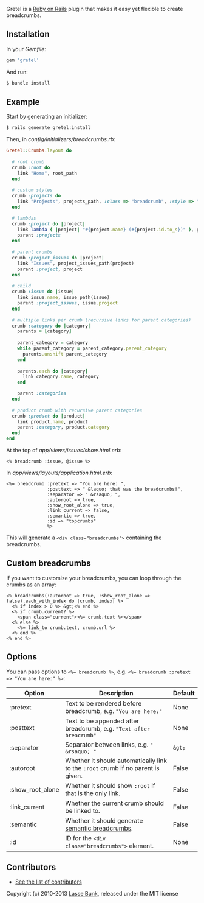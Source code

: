 Gretel is a [Ruby on Rails](http://rubyonrails.org) plugin that makes it easy yet flexible to create breadcrumbs.


Installation
------------

In your *Gemfile*:

```ruby
gem 'gretel'
```

And run:

```bash
$ bundle install
```

Example
-------

Start by generating an initializer:

```bash
$ rails generate gretel:install
```

Then, in *config/initializers/breadcrumbs.rb*:

```ruby
Gretel::Crumbs.layout do
  
  # root crumb
  crumb :root do
    link "Home", root_path
  end
  
  # custom styles
  crumb :projects do
    link "Projects", projects_path, :class => "breadcrumb", :style => "font-weight: bold;"
  end

  # lambdas
  crumb :project do |project|
    link lambda { |project| "#{project.name} (#{project.id.to_s})" }, project_path(project)
    parent :projects
  end
  
  # parent crumbs
  crumb :project_issues do |project|
    link "Issues", project_issues_path(project)
    parent :project, project
  end
  
  # child 
  crumb :issue do |issue|
    link issue.name, issue_path(issue)
    parent :project_issues, issue.project
  end
  
  # multiple links per crumb (recursive links for parent categories)
  crumb :category do |category|
    parents = [category]
  
    parent_category = category
    while parent_category = parent_category.parent_category
      parents.unshift parent_category
    end
  
    parents.each do |category|
      link category.name, category
    end

    parent :categories
  end
  
  # product crumb with recursive parent categories
  crumb :product do |product|
    link product.name, product
    parent :category, product.category
  end
end
```

At the top of *app/views/issues/show.html.erb*:

```erb
<% breadcrumb :issue, @issue %>
```

In *app/views/layouts/application.html.erb*:

```erb
<%= breadcrumb :pretext => "You are here: ",
               :posttext => " &laquo; that was the breadcrumbs!",
               :separator => " &rsaquo; ",
               :autoroot => true,
               :show_root_alone => true,
               :link_current => false,
               :semantic => true,
               :id => "topcrumbs"
               %>
```

This will generate a `<div class="breadcrumbs">` containing the breadcrumbs.

Custom breadcrumbs
------------------

If you want to customize your breadcrumbs, you can loop through the crumbs as an array:

```erb
<% breadcrumbs(:autoroot => true, :show_root_alone => false).each_with_index do |crumb, index| %>
  <% if index > 0 %> &gt;<% end %>
  <% if crumb.current? %>
    <span class="current"><%= crumb.text %></span>
  <% else %>
    <%= link_to crumb.text, crumb.url %>
  <% end %>
<% end %>
```

Options
-------

You can pass options to `<%= breadcrumb %>`, e.g. `<%= breadcrumb :pretext => "You are here:" %>`:

Option           | Description                                                                                                                | Default
---------------- | -------------------------------------------------------------------------------------------------------------------------- | -------
:pretext         | Text to be rendered before breadcrumb, e.g. `"You are here:"`                                                              | None
:posttext        | Text to be appended after breadcrumb, e.g. `"Text after breacrumb"`                                                        | None
:separator       | Separator between links, e.g. `" &rsaquo; "`                                                                               | `&gt;`
:autoroot        | Whether it should automatically link to the `:root` crumb if no parent is given.                                           | False
:show_root_alone | Whether it should show `:root` if that is the only link.                                                                   | False
:link_current    | Whether the current crumb should be linked to.                                                                             | False
:semantic        | Whether it should generate [semantic breadcrumbs](http://support.google.com/webmasters/bin/answer.py?hl=en&answer=185417). | False
:id              | ID for the `<div class="breadcrumbs">` element.                                                                             | None

Contributors
------------

* [See the list of contributors](https://github.com/lassebunk/gretel/graphs/contributors)

Copyright (c) 2010-2013 [Lasse Bunk](http://lassebunk.dk), released under the MIT license
